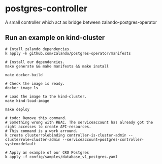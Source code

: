 # postgres-controller
A small controller which act as bridge between zalando-postgres-operator

## Run an example on kind-cluster
```
# Intall zalando dependencies.
k apply -k github.com/zalando/postgres-operator/manifests

# Install our dependencies.
make generate && make manifests && make install

make docker-build

# Check the image is ready.
docker image ls

# Load the image to the kind-cluster.
make kind-load-image

make deploy

# todo: Remove this command.
# Something wrong with RBAC. The serviceaccount has already got the right accesses to create API-resources. 
# This command is a work arround.
k create clusterrolebinding controller-is-cluster-admin --clusterrole=cluster-admin --serviceaccount=postgres-controller-system:default

# Apply an example of our CRD Postgres
k apply -f config/samples/database_v1_postgres.yaml
```